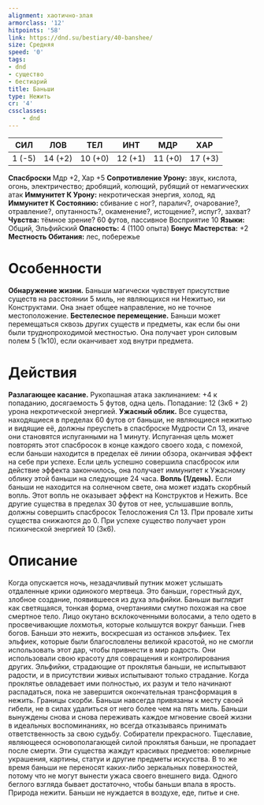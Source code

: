 ```yaml
---
alignment: хаотично-злая
armorclass: '12'
hitpoints: '58'
link: https://dnd.su/bestiary/40-banshee/
size: Средняя
speed: '0'
tags:
- dnd
- существо
- бестиарий
title: Баньши
type: Нежить
cr: '4'
cssclasses:
    - dnd
---
```



| СИЛ | ЛОВ | ТЕЛ | ИНТ | МДР | ХАР |
|---|---|---|---|---|---|
| 1 (-5) | 14 (+2) | 10 (+0) | 12 (+1) | 11 (+0) | 17 (+3) |
**Спасброски** Мдр +2, Хар +5
**Сопротивление Урону:** звук, кислота, огонь, электричество; дробящий, колющий, рубящий от немагических атак
**Иммунитет К Урону:** некротическая энергия, холод, яд
**Иммунитет К Состоянию:** сбивание с ног?, паралич?, очарование?, отравление?, опутанность?, окаменение?, истощение?, испуг?, захват?
**Чувства:** тёмное зрение? 60 футов, пассивное Восприятие 10
**Языки:** Общий, Эльфийский
**Опасность:** 4 (1100 опыта)
**Бонус Мастерства:** +2
**Местность Обитания:** лес, побережье


# Особенности
**Обнаружение жизни.** Баньши магически чувствует присутствие существ на расстоянии 5 миль, не являющихся ни Нежитью, ни Конструктами. Она знает общее направление, но не точное местоположение.
**Бестелесное перемещение.** Баньши может перемещаться сквозь других существ и предметы, как если бы они были труднопроходимой местностью. Она получает урон силовым полем 5 (1к10), если оканчивает ход внутри предмета.


# Действия
**Разлагающее касание.** Рукопашная атака заклинанием: +4 к попаданию, досягаемость 5 футов, одна цель. Попадание: 12 (3к6 + 2) урона некротической энергией.
**Ужасный облик.** Все существа, находящиеся в пределах 60 футов от баньши, не являющиеся нежитью и видящие её, должны преуспеть в спасброске Мудрости Сл 13, иначе они становятся испуганными на 1 минуту. Испуганная цель может повторять этот спасбросок в конце каждого своего хода, с помехой, если баньши находится в пределах её линии обзора, оканчивая эффект на себе при успехе. Если цель успешно совершила спасбросок или действие эффекта закончилось, она получает иммунитет к Ужасному облику этой баньши на следующие 24 часа.
**Вопль (1/день).** Если баньши не находится на солнечном свете, она может издать скорбный вопль. Этот вопль не оказывает эффект на Конструктов и Нежить. Все другие существа в пределах 30 футов от нее, услышавшие вопль, должны совершить спасбросок Телосложения Сл 13. При провале хиты существа снижаются до 0. При успехе существо получает урон психической энергией 10 (3к6).


# Описание
Когда опускается ночь, незадачливый путник может услышать отдаленные крики одинокого мертвеца. Это баньши, горестный дух, злобное создание, появившееся из духа эльфийки. Баньши выглядит как светящаяся, тонкая форма, очертаниями смутно похожая на свое смертное тело. Лицо окутано всклокоченными волосами, а тело одето в просвечивающие лохмотья, которые колышутся вокруг баньши. Гнев богов. Баньши это нежить, воскресшая из останков эльфиек. Тех эльфиек, которые были благословлены великой красотой, но не смогли использовать этот дар, чтобы привнести в мир радость. Они использовали свою красоту для совращения и контролирования других. Эльфийки, страдающие от проклятья баньши, не испытывают радости, и в присутствии живых испытывают только страдание. Когда проклятье овладевает ими полностью, их разум и тело начинают распадаться, пока не завершится окончательная трансформация в нежить. Границы скорби. Баньши навсегда привязаны к месту своей гибели, не в силах удалиться от него более чем на пять миль. Баньши вынуждены снова и снова переживать каждое мгновение своей жизни в идеальных воспоминаниях, но всегда отказываясь принимать ответственность за свою судьбу. Собиратели прекрасного. Тщеславие, являющееся основополагающей силой проклятья баньши, не пропадает после смерти. Эти существа жаждут красивых предметов: ювелирные украшения, картины, статуи и другие предметы искусства. В то же время баньши не переносят каких-либо зеркальных поверхностей, потому что не могут вынести ужаса своего внешнего вида. Одного беглого взгляда бывает достаточно, чтобы баньши впала в ярость. Природа нежити. Баньши не нуждается в воздухе, еде, питье и сне.